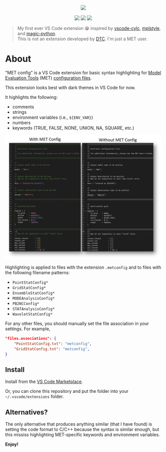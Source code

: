 <div align=center>
<img src="https://github.com/blaylockbk/vscode-metconfig/blob/main/images/metconfig_logo.png?raw=true" width=250px>

<!--Badges-->

<a href="https://github.com/blaylockbk/vscode-metconfig/issues"><img src="https://img.shields.io/github/issues/blaylockbk/vscode-metconfig?color=blue"></a>
<a href="https://marketplace.visualstudio.com/items?itemName=brian-blaylock.metconfig"><img src="https://img.shields.io/visual-studio-marketplace/v/brian-blaylock.metconfig"></a>
<a href="https://marketplace.visualstudio.com/items?itemName=brian-blaylock.metconfig"><img src="https://img.shields.io/visual-studio-marketplace/d/brian-blaylock.metconfig"></a>

<!--(end badges)-->
</div>

> My first ever VS Code extension 😁 inspired by [vscode-cylc](https://github.com/cylc/vscode-cylc), [mplstyle](https://github.com/yy0931/vscode-mplstyle), and [magic-python](https://github.com/MagicStack/MagicPython).  
> This is not an extension developed by [DTC](https://dtcenter.org/community-code/model-evaluation-tools-met). I'm just a MET user.

# About

"MET config" is a VS Code extension for basic syntax highlighting for [Model Evaluation Tools](https://dtcenter.org/community-code/model-evaluation-tools-met) (MET) [configuration files](https://met.readthedocs.io/en/latest/Users_Guide/config_options.html).

This extension looks best with dark themes in VS Code for now.

It highlights the following:

- comments
- strings
- environment variables (i.e., `${ENV_VAR}`)
- numbers
- keywords (TRUE, FALSE, NONE, UNION, NA, SQUARE, etc.)

<img src="https://github.com/blaylockbk/vscode-MET-Config/blob/main/images/screenshots.png?raw=true">

Highlighting is applied to files with the extension `.metconfig` and to files with the following filename patterns:

- `PointStatConfig*`
- `GridStatConfig*`
- `EnsembleStatConfig*`
- `MODEAnalysisConfig*`
- `PB2NCConfig*`
- `STATAnalysisConfig*`
- `WaveletStatConfig*`

For any other files, you should manually set the file association in your settings. For example,

```json
"files.associations": {
    "PointStatConfig.txt": "metconfig",
    "GridStatConfig.txt": "metconfig",
}
```

## Install

Install from the [VS Code Marketplace](https://marketplace.visualstudio.com/items?itemName=brian-blaylock.metconfig).

Or, you can clone this repository and put the folder into your `~/.vscode/extensions` folder.

## Alternatives?

The only alternative that produces anything similar (that I have found) is setting the code format to C/C++ because the syntax is similar enough, but this mississ highlighting MET-specific keywords and environment variables.

**Enjoy!**
